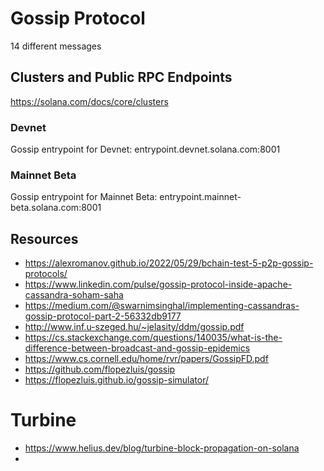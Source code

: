 # Gossip Protocol

14 different messages

## Clusters and Public RPC Endpoints

https://solana.com/docs/core/clusters

### Devnet

Gossip entrypoint for Devnet: entrypoint.devnet.solana.com:8001

### Mainnet Beta

Gossip entrypoint for Mainnet Beta: entrypoint.mainnet-beta.solana.com:8001

## Resources
- https://alexromanov.github.io/2022/05/29/bchain-test-5-p2p-gossip-protocols/
- https://www.linkedin.com/pulse/gossip-protocol-inside-apache-cassandra-soham-saha
- https://medium.com/@swarnimsinghal/implementing-cassandras-gossip-protocol-part-2-56332db9177
- http://www.inf.u-szeged.hu/~jelasity/ddm/gossip.pdf
- https://cs.stackexchange.com/questions/140035/what-is-the-difference-between-broadcast-and-gossip-epidemics
- https://www.cs.cornell.edu/home/rvr/papers/GossipFD.pdf
- https://github.com/flopezluis/gossip
- https://flopezluis.github.io/gossip-simulator/


# Turbine
- https://www.helius.dev/blog/turbine-block-propagation-on-solana
- 

